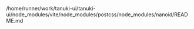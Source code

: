 /home/runner/work/tanuki-ui/tanuki-ui/node_modules/vite/node_modules/postcss/node_modules/nanoid/README.md